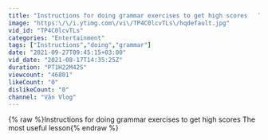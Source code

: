 ```yaml
---
title: "Instructions for doing grammar exercises to get high scores   The most useful lesson"
image: "https:\/\/i.ytimg.com\/vi\/TP4C0lcvTLs\/hqdefault.jpg"
vid_id: "TP4C0lcvTLs"
categories: "Entertainment"
tags: ["Instructions","doing","grammar"]
date: "2021-09-27T09:45:15+03:00"
vid_date: "2021-08-17T14:35:25Z"
duration: "PT1H22M42S"
viewcount: "46801"
likeCount: "0"
dislikeCount: "0"
channel: "Văn Vlog"
---
```

{% raw %}Instructions for doing grammar exercises to get high scores   The most useful lesson{% endraw %}
